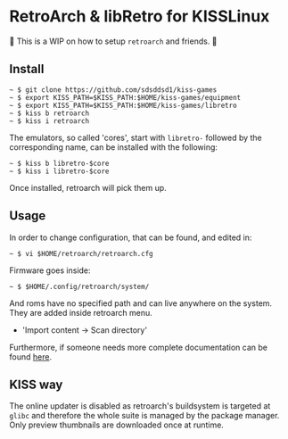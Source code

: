 # RetroArch & libRetro for KISSLinux

:construction: This is a WIP on how to setup `retroarch` and friends.
:construction:

## Install

```
~ $ git clone https://github.com/sdsddsd1/kiss-games
~ $ export KISS_PATH=$KISS_PATH:$HOME/kiss-games/equipment
~ $ export KISS_PATH=$KISS_PATH:$HOME/kiss-games/libretro
~ $ kiss b retroarch
~ $ kiss i retroarch
```

The emulators, so called 'cores', start with `libretro-` followed by the
corresponding name, can be installed with the following:

```
~ $ kiss b libretro-$core
~ $ kiss i libretro-$core
```

Once installed, retroarch will pick them up.

## Usage

In order to change configuration, that can be found, and edited in:
```
~ $ vi $HOME/retroarch/retroarch.cfg
```
Firmware goes inside:
```
~ $ $HOME/.config/retroarch/system/
```
And roms have no specified path and can live anywhere on the system. They are added
inside retroarch menu.

 * 'Import content -> Scan directory'

Furthermore, if someone needs more complete documentation can be found [here](https://docs.libretro.com).

## KISS way

The online updater is disabled as retroarch's buildsystem is targeted at `glibc`
and therefore the whole suite is managed by the package manager. Only preview
thumbnails are downloaded once at runtime.

